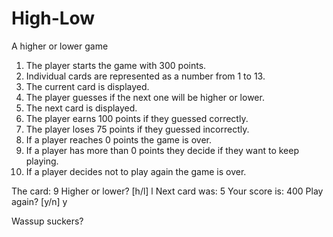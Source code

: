 # High-Low
A higher or lower game

1. The player starts the game with 300 points.
2. Individual cards are represented as a number from 1 to 13.
3. The current card is displayed.
4. The player guesses if the next one will be higher or lower.
5. The next card is displayed.
6. The player earns 100 points if they guessed correctly.
7. The player loses 75 points if they guessed incorrectly.
8. If a player reaches 0 points the game is over.
9. If a player has more than 0 points they decide if they want to keep playing.
10. If a player decides not to play again the game is over.

The card: 9
Higher or lower? [h/l] l
Next card was: 5
Your score is: 400
Play again? [y/n] y

Wassup suckers?
